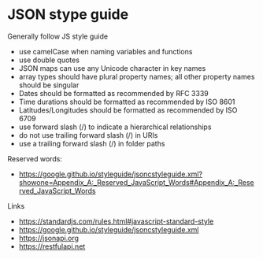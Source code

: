 # JSON stype guide

Generally follow JS style guide

- use camelCase when naming variables and functions
- use double quotes
- JSON maps can use any Unicode character in key names
- array types should have plural property names; all other property names should be singular
- Dates should be formatted as recommended by RFC 3339
- Time durations should be formatted as recommended by ISO 8601
- Latitudes/Longitudes should be formatted as recommended by ISO 6709
- use forward slash (/) to indicate a hierarchical relationships
- do not use trailing forward slash (/) in URIs
- use a trailing forward slash (/) in folder paths


Reserved words:

- https://google.github.io/styleguide/jsoncstyleguide.xml?showone=Appendix_A:_Reserved_JavaScript_Words#Appendix_A:_Reserved_JavaScript_Words

Links

- https://standardjs.com/rules.html#javascript-standard-style
- https://google.github.io/styleguide/jsoncstyleguide.xml
- https://jsonapi.org
- https://restfulapi.net
